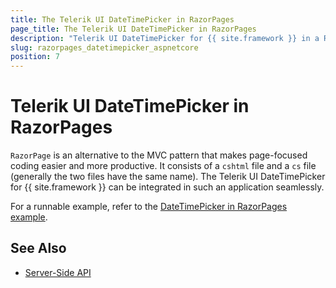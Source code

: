 ```yaml
---
title: The Telerik UI DateTimePicker in RazorPages
page_title: The Telerik UI DateTimePicker in RazorPages
description: "Telerik UI DateTimePicker for {{ site.framework }} in a RazorPages application."
slug: razorpages_datetimepicker_aspnetcore
position: 7
---
```


# Telerik UI DateTimePicker in RazorPages

`RazorPage` is an alternative to the MVC pattern that makes page-focused coding easier and more productive. It consists of a `cshtml` file and a `cs` file (generally the two files have the same name). The Telerik UI DateTimePicker for {{ site.framework }} can be integrated in such an application seamlessly.

For a runnable example, refer to the [DateTimePicker in RazorPages example](https://github.com/telerik/ui-for-aspnet-core-examples/tree/master/Telerik.Examples.RazorPages/Telerik.Examples.RazorPages/Pages/DateTimePicker).


## See Also

* [Server-Side API](/api/datetimepicker)
